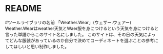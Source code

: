 # README

#ツールライブラリの名前
「Weather.Wear」(ウェザー.ウェアー)
	Weather.Wearはweather天気とWaer服を身につけるという天気を身につけると言った単語からこのサイト名にしました。
	このサイトは、その日の天気によってどんな服装があっているのか自分で決めてコーディネートを選ぶことの参考にしてほしいと思い制作しました。
<!----更新>
This README would normally document whatever steps are necessary to get the
application up and running.

Things you may want to cover:

* Ruby version

* System dependencies

* Configuration

* Database creation

* Database initialization

* How to run the test suite

* Services (job queues, cache servers, search engines, etc.)

* Deployment instructions

* ...

